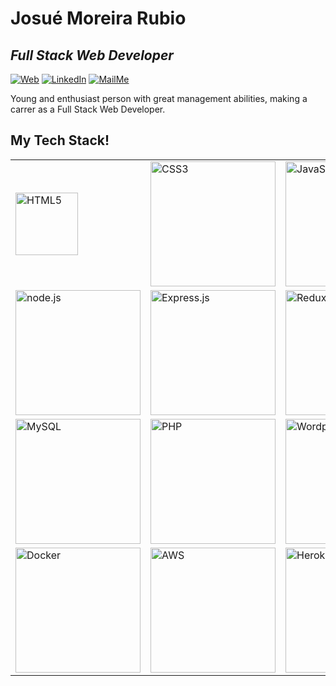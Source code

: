 # Josué Moreira Rubio

## _Full Stack Web Developer_

[![Web](https://img.shields.io/badge/PersonalWeb-green.svg?&style=for-the-badge&logo=linktree&logoColor=white&style=plastic)](http://cv.josuerubio.com/) [![LinkedIn](https://img.shields.io/badge/linkedin-%230077B5.svg?&style=for-the-badge&logo=linkedin&logoColor=white&style=plastic)](https://www.linkedin.com/in/josue-rubio/) [![MailMe](https://img.shields.io/badge/EmailMe-%231DA1F3.svg?&style=for-the-badge&logo=gmail&logoColor=white&style=plastic)](mailto:josu_mr@hotmail.com)

Young and enthusiast person with great management abilities, making a carrer as a Full Stack Web Developer.

## My Tech Stack!

<table>
<tr display= "flex"->
    <td><img src="https://www.vectorlogo.zone/logos/w3_html5/w3_html5-icon.svg" height="100" alt="HTML5"></td>
    <td><img src="https://raw.githubusercontent.com/detain/svg-logos/780f25886640cef088af994181646db2f6b1a3f8/svg/css3.svg" height="200" alt="CSS3"></td>
    <td><img src="https://www.vectorlogo.zone/logos/javascript/javascript-icon.svg" height="200" alt="JavaScript"></td>
    <td><img src="https://www.vectorlogo.zone/logos/reactjs/reactjs-icon.svg" height="200" alt="React"></td>
   </tr><tr>
    <td><img src="https://www.vectorlogo.zone/logos/nodejs/nodejs-icon.svg" height="200" alt="node.js"></td>
    <td><img src="https://www.vectorlogo.zone/logos/expressjs/expressjs-icon.svg" height="200" alt="Express.js"></td>
    <td><img src="https://raw.githubusercontent.com/detain/svg-logos/780f25886640cef088af994181646db2f6b1a3f8/svg/redux.svg" height="200" alt="Redux"></td>
    <td><img src="https://www.vectorlogo.zone/logos/mongodb/mongodb-icon.svg" height="200" alt="MongoDB"></td>
   </tr><tr>
    <td><img src="https://www.vectorlogo.zone/logos/mysql/mysql-icon.svg" height="200" alt="MySQL"></td>
    <td><img src="hhttps://www.vectorlogo.zone/logos/php/php-icon.svg" height="200" alt="PHP"></td>
    <td><img src="https://www.vectorlogo.zone/logos/wordpress/wordpress-icon.svg" height="200" alt="Wordpress"></td>
    <td><img src="https://www.vectorlogo.zone/logos/git-scm/git-scm-icon.svg" height="200" alt="Git"></td>
     </tr><tr>
    <td><img src="https://www.vectorlogo.zone/logos/docker/docker-icon.svg" height="200" alt="Docker"></td>
    <td><img src="https://www.vectorlogo.zone/logos/amazon_aws/amazon_aws-icon.svg" height="200" alt="AWS"></td>
    <td><img src="https://www.vectorlogo.zone/logos/heroku/heroku-icon.svg" height="200" alt="Heroku"></td>
    <td><img src="https://www.vectorlogo.zone/logos/getbootstrap/getbootstrap-icon.svg" height="200" alt="Bootstrap"></td>
 </tr>
</table>
